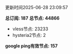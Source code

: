 更新时间2025-06-28 23:09:57

**总订阅: 187**
**总节点: 44866**
- vless节点: 23233
- hysteria2节点: 2

**google ping有效节点: 157**

